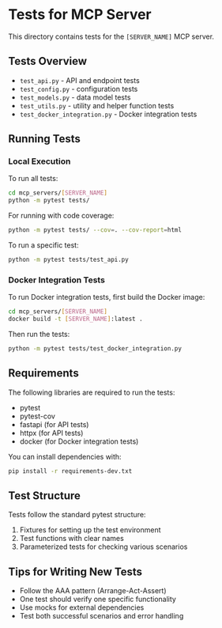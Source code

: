 # Tests for MCP Server

This directory contains tests for the `[SERVER_NAME]` MCP server.

## Tests Overview

- `test_api.py` - API and endpoint tests
- `test_config.py` - configuration tests
- `test_models.py` - data model tests
- `test_utils.py` - utility and helper function tests
- `test_docker_integration.py` - Docker integration tests

## Running Tests

### Local Execution

To run all tests:

```bash
cd mcp_servers/[SERVER_NAME]
python -m pytest tests/
```

For running with code coverage:

```bash
python -m pytest tests/ --cov=. --cov-report=html
```

To run a specific test:

```bash
python -m pytest tests/test_api.py
```

### Docker Integration Tests

To run Docker integration tests, first build the Docker image:

```bash
cd mcp_servers/[SERVER_NAME]
docker build -t [SERVER_NAME]:latest .
```

Then run the tests:

```bash
python -m pytest tests/test_docker_integration.py
```

## Requirements

The following libraries are required to run the tests:

- pytest
- pytest-cov
- fastapi (for API tests)
- httpx (for API tests)
- docker (for Docker integration tests)

You can install dependencies with:

```bash
pip install -r requirements-dev.txt
```

## Test Structure

Tests follow the standard pytest structure:

1. Fixtures for setting up the test environment
2. Test functions with clear names
3. Parameterized tests for checking various scenarios

## Tips for Writing New Tests

- Follow the AAA pattern (Arrange-Act-Assert)
- One test should verify one specific functionality
- Use mocks for external dependencies
- Test both successful scenarios and error handling 